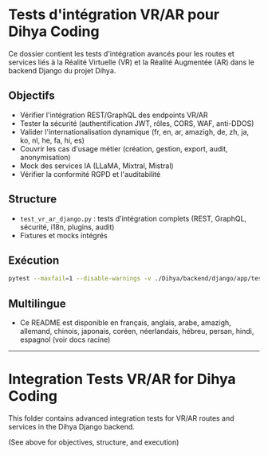 # Tests d'intégration VR/AR pour Dihya Coding

Ce dossier contient les tests d'intégration avancés pour les routes et services liés à la Réalité Virtuelle (VR) et la Réalité Augmentée (AR) dans le backend Django du projet Dihya.

## Objectifs
- Vérifier l'intégration REST/GraphQL des endpoints VR/AR
- Tester la sécurité (authentification JWT, rôles, CORS, WAF, anti-DDOS)
- Valider l'internationalisation dynamique (fr, en, ar, amazigh, de, zh, ja, ko, nl, he, fa, hi, es)
- Couvrir les cas d'usage métier (création, gestion, export, audit, anonymisation)
- Mock des services IA (LLaMA, Mixtral, Mistral)
- Vérifier la conformité RGPD et l'auditabilité

## Structure
- `test_vr_ar_django.py` : tests d'intégration complets (REST, GraphQL, sécurité, i18n, plugins, audit)
- Fixtures et mocks intégrés

## Exécution

```bash
pytest --maxfail=1 --disable-warnings -v ./Dihya/backend/django/app/tests/integration/vr_ar/
```

## Multilingue
- Ce README est disponible en français, anglais, arabe, amazigh, allemand, chinois, japonais, coréen, néerlandais, hébreu, persan, hindi, espagnol (voir docs racine)

---

# Integration Tests VR/AR for Dihya Coding

This folder contains advanced integration tests for VR/AR routes and services in the Dihya Django backend.

(See above for objectives, structure, and execution)
